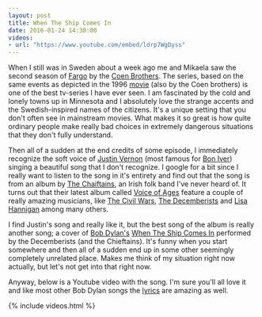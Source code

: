 ```yaml
---
layout: post
title: When The Ship Comes In
date: 2016-01-24 14:30:00
videos:
- url: "https://www.youtube.com/embed/ldrp7WgDyss"
---
```


When I still was in Sweden about a week ago me and Mikaela saw the second season of [Fargo](http://www.imdb.com/title/tt2802850/?ref_=nv_sr_1) by the [Coen Brothers](https://en.wikipedia.org/wiki/Coen_brothers). The series, based on the same events as depicted in the 1996 [movie](http://www.imdb.com/title/tt0116282/?ref_=nv_sr_2) (also by the Coen brothers) is one of the best tv-series I have ever seen. I am fascinated by the cold and lonely towns up in Minnesota and I absolutely love the strange accents and the Swedish-inspired names of the citizens. It's a unique setting that you don't often see in mainstream movies. What makes it so great is how quite ordinary people make really bad choices in extremely dangerous situations that they don't fully understand. 

Then all of a sudden at the end credits of some episode, I immediately recognize the soft voice of [Justin Vernon](https://en.wikipedia.org/wiki/Justin_Vernon) (most famous for [Bon Iver](https://en.wikipedia.org/wiki/Bon_Iver)) singing a beautiful song that I don't recognize. I google for a bit since I really want to listen to the song in it's entirety and find out that the song is from an album by [The Chaiftains](https://en.wikipedia.org/wiki/The_Chieftains), an Irish folk band I've never heard of. It turns out that their latest album called [Voice of Ages](https://en.wikipedia.org/wiki/Voice_of_Ages) feature a couple of really amazing musicians, like [The Civil Wars](https://en.wikipedia.org/wiki/The_Civil_Wars), [The Decemberists](https://en.wikipedia.org/wiki/The_Decemberists) and [Lisa Hannigan](https://en.wikipedia.org/wiki/Lisa_Hannigan) among many others. 

I find Justin's song and really like it, but the best song of the album is really another song; a cover of [Bob Dylan's](https://en.wikipedia.org/wiki/Bob_Dylan) [When The Ship Comes In](https://en.wikipedia.org/wiki/When_the_Ship_Comes_In) performed by the Decemberists (and the Chieftains). It's funny when you start somewhere and then all of a sudden end up in some other seemingly completely unrelated place. Makes me think of my situation right now actually, but let's not get into that right now.

Anyway, below is a Youtube video with the song. I'm sure you'll all love it and like most other Bob Dylan songs the [lyrics](http://www.bobdylan.com/us/songs/when-ship-comes) are amazing as well.

{% include videos.html %}